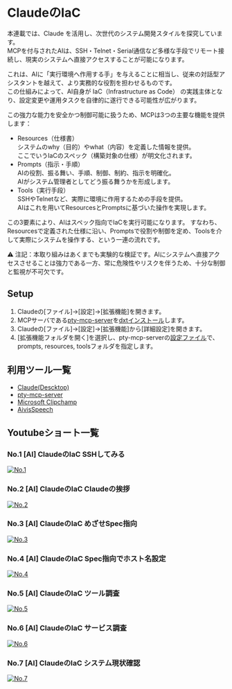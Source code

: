 # ClaudeのIaC
本連載では、Claude を活用し、次世代のシステム開発スタイルを探究しています。  
MCPを付与されたAIは、SSH・Telnet・Serial通信など多様な手段でリモート接続し、現実のシステムへ直接アクセスすることが可能になります。

これは、AIに「実行環境へ作用する手」を与えることに相当し、従来の対話型アシスタントを越えて、より実務的な役割を担わせるものです。  
この仕組みによって、AI自身が IaC（Infrastructure as Code） の実践主体となり、設定変更や運用タスクを自律的に遂行できる可能性が広がります。

この強力な能力を安全かつ制御可能に扱うため、MCPは3つの主要な機能を提供します：
- Resources（仕様書）  
システムのwhy（目的）やwhat（内容）を定義した情報を提供。  
ここでいうIaCのスペック（構築対象の仕様）が明文化されます。
- Prompts（指示・手順）  
AIの役割、振る舞い、手順、制御、制約、指示を明確化。  
AIがシステム管理者としてどう振る舞うかを形成します。
- Tools（実行手段）  
SSHやTelnetなど、実際に環境に作用するための手段を提供。  
AIはこれを用いてResourcesとPromptsに基づいた操作を実現します。

この3要素により、AIはスペック指向でIaCを実行可能になります。
すなわち、Resourcesで定義された仕様に沿い、Promptsで役割や制御を定め、Toolsを介して実際にシステムを操作する、という一連の流れです。

⚠️ 注記：本取り組みはあくまでも実験的な検証です。AIにシステムへ直接アクセスさせることは強力である一方、常に危険性やリスクを伴うため、十分な制御と監視が不可欠です。

## Setup
1. Claudeの[ファイル]→[設定]→[拡張機能]を開きます。
2. MCPサーバである[pty-mcp-server](https://github.com/phoityne/pty-mcp-server)を[dxtインストール](https://github.com/phoityne/pms-dxt)します。 
3. Claudeの[ファイル]→[設定]→[拡張機能]から[詳細設定]を開きます。
4. [拡張機能フォルダを開く]を選択し、pty-mcp-serverの[設定ファイル](https://github.com/phoityne/pms-missions/blob/main/0001_default-assets/pty-mcp-server.yaml)で、prompts, resources, toolsフォルダを指定します。

## 利用ツール一覧
- [Claude(Descktop)](https://claude.ai/download)
- [pty-mcp-server](https://github.com/phoityne/pty-mcp-server)
- [Microsoft Clipchamp](https://apps.microsoft.com/detail/9p1j8s7ccwwt?hl=ja-JP&gl=JP)
- [AivisSpeech](https://aivis-project.com/)

## Youtubeショート一覧
### No.1 [AI] ClaudeのIaC SSHしてみる

[![No.1](https://img.youtube.com/vi/EsHkvVj5Uis/maxresdefault.jpg)](https://youtube.com/shorts/EsHkvVj5Uis)

### No.2 [AI] ClaudeのIaC Claudeの挨拶

[![No.2](https://img.youtube.com/vi/3RhB2aQ5IWU/maxresdefault.jpg)](https://youtube.com/shorts/3RhB2aQ5IWU)

### No.3 [AI] ClaudeのIaC めざせSpec指向

[![No.3](https://img.youtube.com/vi/xCNnAn0wulQ/maxresdefault.jpg)](https://youtube.com/shorts/xCNnAn0wulQ)

### No.4 [AI] ClaudeのIaC Spec指向でホスト名設定

[![No.4](https://img.youtube.com/vi/oMKwLlMNCVY/maxresdefault.jpg)](https://youtube.com/shorts/oMKwLlMNCVY)

### No.5 [AI] ClaudeのIaC ツール調査

[![No.5](https://img.youtube.com/vi/SCOiEWDY2NA/maxresdefault.jpg)](https://youtube.com/shorts/SCOiEWDY2NA)

### No.6 [AI] ClaudeのIaC サービス調査

[![No.6](https://img.youtube.com/vi/zVjOlWi9m0E/maxresdefault.jpg)](https://youtube.com/shorts/zVjOlWi9m0E)

### No.7 [AI] ClaudeのIaC システム現状確認

[![No.7](https://img.youtube.com/vi/qhthdNqFbDI/maxresdefault.jpg)](https://youtube.com/shorts/qhthdNqFbDI)

